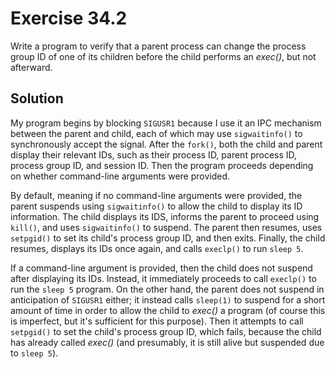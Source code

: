 # Exercise 34.2

Write a program to verify that a parent process can change the process group ID of
one of its children before the child performs an *exec()*, but not afterward.

## Solution

My program begins by blocking `SIGUSR1` because I use it an IPC mechanism between
the parent and child, each of which may use `sigwaitinfo()` to synchronously accept
the signal. After the `fork()`, both the child and parent display their relevant
IDs, such as their process ID, parent process ID, process group ID, and session ID.
Then the program proceeds depending on whether command-line arguments were provided.

By default, meaning if no command-line arguments were provided, the parent suspends
using `sigwaitinfo()` to allow the child to display its ID information. The child
displays its IDS, informs the parent to proceed using `kill()`, and uses `sigwaitinfo()`
to suspend. The parent then resumes, uses `setpgid()` to set its child's process group
ID, and then exits. Finally, the child resumes, displays its IDs once again, and
calls `execlp()` to run `sleep 5`. 

If a command-line argument is provided, then the child does not suspend after
displaying its IDs. Instead, it immediately proceeds to call `execlp()` to run
the `sleep 5` program. On the other hand, the parent does not suspend in anticipation
of `SIGUSR1` either; it instead calls `sleep(1)` to suspend for a short amount of
time in order to allow the child to *exec()* a program (of course this is imperfect,
but it's sufficient for this purpose). Then it attempts to call `setpgid()` to set
the child's process group ID, which fails, because the child has already called
*exec()* (and presumably, it is still alive but suspended due to `sleep 5`).
